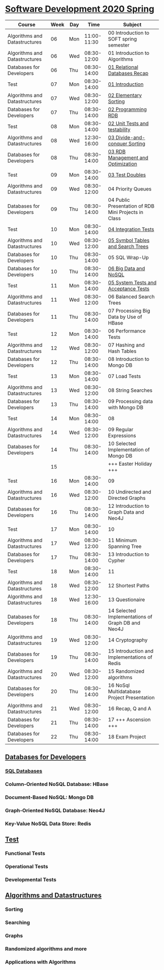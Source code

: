 # [Software Development 2020 Spring](https://datsoftlyngby.github.io/soft2020spring/)

| Course                        | Week | Day | Time        | Subject                                                                                     |
| ----------------------------- | ---- | --- | ----------- | ------------------------------------------------------------------------------------------- |
| Algorithms and Datastructures | 06   | Mon | 11:00-11:30 | 00 Introduction to SOFT spring semester                                                     |
| Algorithms and Datastructures | 06   | Wed | 08:30-12:00 | 01 Introduction to Algorithms                                                               |
| Databases for Developers      | 06   | Thu | 08:30-14:00 | [01 Relational Databases Recap](Databases/SQL/relational_databases_recap.md)                |
| Test                          | 07   | Mon | 08:30-14:00 | [01 Introduction](Test/Functional/introduction.md)                                          |
| Algorithms and Datastructures | 07   | Wed | 08:30-12:00 | [02 Elementary Sorting](Algorithms/Sorting/elementary_sorting.md)                           |
| Databases for Developers      | 07   | Thu | 08:30-14:00 | [02 Programming RDB](Databases/SQL/programming_rdb.md)                                      |
| Test                          | 08   | Mon | 08:30-14:00 | [02 Unit Tests and testability](Test/Functional/unit_tests_and_testability.md)              |
| Algorithms and Datastructures | 08   | Wed | 12:30-16:00 | [03 Divide-and-conquer Sorting](Algorithms/Sorting/divide-and-conquer_sorting.md)           |
| Databases for Developers      | 08   | Thu | 08:30-14:00 | [03 RDB Management and Optimization](Databases/SQL/rdb_management_and_optimization.md)      |
| Test                          | 09   | Mon | 08:30-14:00 | [03 Test Doubles](Test/Functional/test_doubles.md)                                          |
| Algorithms and Datastructures | 09   | Wed | 08:30-12:00 | 04 Priority Queues                                                                          |
| Databases for Developers      | 09   | Thu | 08:30-14:00 | 04 Public Presentation of RDB Mini Projects in Class                                        |
| Test                          | 10   | Mon | 08:30-14:00 | [04 Integration Tests](Functional/integration_tests.md)                                     |
| Algorithms and Datastructures | 10   | Wed | 08:30-12:00 | [05 Symbol Tables and Search Trees](Algorithms/Searching/symbol_tables_and_search_trees.md) |
| Databases for Developers      | 10   | Thu | 08:30-14:00 | 05 SQL Wrap-Up                                                                              |
| Databases for Developers      | 10   | Thu | 08:30-14:00 | [06 Big Data and NoSQL](NoSQL/ColumnOriented/big_data_and_nosql.md)                         |
| Test                          | 11   | Mon | 08:30-14:00 | [05 System Tests and Acceptance Tests](Functional/integration_test_cont)                    |
| Algorithms and Datastructures | 11   | Wed | 08:30-12:00 | 06 Balanced Search Trees                                                                    |
| Databases for Developers      | 11   | Thu | 08:30-14:00 | 07 Processing Big Data by Use of HBase                                                      |
| Test                          | 12   | Mon | 08:30-14:00 | 06 Performance Tests                                                                        |
| Algorithms and Datastructures | 12   | Wed | 08:30-12:00 | 07 Hashing and Hash Tables                                                                  |
| Databases for Developers      | 12   | Thu | 08:30-14:00 | 08 Introduction to Mongo DB                                                                 |
| Test                          | 13   | Mon | 08:30-14:00 | 07 Load Tests                                                                               |
| Algorithms and Datastructures | 13   | Wed | 08:30-12:00 | 08 String Searches                                                                          |
| Databases for Developers      | 13   | Thu | 08:30-14:00 | 09 Processing data with Mongo DB                                                            |
| Test                          | 14   | Mon | 08:30-14:00 | 08                                                                                          |
| Algorithms and Datastructures | 14   | Wed | 08:30-12:00 | 09 Regular Expressions                                                                      |
| Databases for Developers      | 14   | Thu | 08:30-14:00 | 10 Selected Implementation of Mongo DB                                                      |
|                               | 15   |     |             | +++ Easter Holiday +++                                                                      |
| Test                          | 16   | Mon | 08:30-14:00 | 09                                                                                          |
| Algorithms and Datastructures | 16   | Wed | 08:30-12:00 | 10 Undirected and Directed Graphs                                                           |
| Databases for Developers      | 16   | Thu | 08:30-14:00 | 12 Introduction to Graph Data and Neo4J                                                     |
| Test                          | 17   | Mon | 08:30-14:00 | 10                                                                                          |
| Algorithms and Datastructures | 17   | Wed | 08:30-12:00 | 11 Minimum Spanning Tree                                                                    |
| Databases for Developers      | 17   | Thu | 08:30-14:00 | 13 Introduction to Cypher                                                                   |
| Test                          | 18   | Mon | 08:30-14:00 | 11                                                                                          |
| Algorithms and Datastructures | 18   | Wed | 08:30-12:00 | 12 Shortest Paths                                                                           |
| Algorithms and Datastructures | 18   | Wed | 12:30-16:00 | 13 Questionaire                                                                             |
| Databases for Developers      | 18   | Thu | 08:30-14:00 | 14 Selected Implementations of Graph DB and Neo4J                                           |
| Algorithms and Datastructures | 19   | Wed | 08:30-12:00 | 14 Cryptography                                                                             |
| Databases for Developers      | 19   | Thu | 08:30-14:00 | 15 Introduction and Implementations of Redis                                                |
| Algorithms and Datastructures | 20   | Wed | 08:30-12:00 | 15 Randomized algorithms                                                                    |
| Databases for Developers      | 20   | Thu | 08:30-14:00 | 16 NoSql Multidatabase Project Presentation                                                 |
| Algorithms and Datastructures | 21   | Wed | 08:30-12:00 | 16 Recap, Q and A                                                                           |
| Databases for Developers      | 21   | Thu | 08:30-14:00 | 17 +++ Ascension +++                                                                        |
| Databases for Developers      | 22   | Thu | 08:30-14:00 | 18 Exam Project                                                                             |

## [Databases for Developers](Databases/databases_notes.md)

### [SQL Databases](Databases/sql_notes.md)

### Column-Oriented NoSQL Database: HBase

### Document-Based NoSQL: Mongo DB

### Graph-Oriented NoSQL Database: Neo4J

### Key-Value NoSQL Data Store: Redis

## [Test](Test/test_notes.md)

### Functional Tests

### Operational Tests

### Developmental Tests

## [Algorithms and Datastructures](Algorithms/algorithm_notes.md)

### Sorting

### Searching

### Graphs

### Randomized algorithms and more

### Applications with Algorithms
